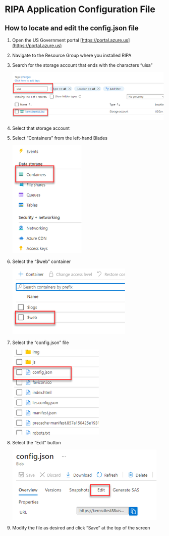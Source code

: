 # RIPA Application Configuration File

## How to locate and edit the config.json file

1. Open the US Government portal [https://portal.azure.us](https://portal.azure.us)
2. Navigate to the Resource Group where you installed RIPA
3. Search for the storage account that ends with the characters “uisa”

   ![Step 1](/Documentation/assets/RIPA-App-Config-Step-01.png)

4. Select that storage account
5. Select “Containers” from the left-hand Blades

   ![Step 2](/Documentation/assets/RIPA-App-Config-Step-02.png)

6. Select the “$web” container

   ![Step 3](/Documentation/assets/RIPA-App-Config-Step-03.png)

7. Select the “config.json” file

   ![Step 4](/Documentation/assets/RIPA-App-Config-Step-04.png)

8. Select the “Edit” button

   ![Step 5](/Documentation/assets/RIPA-App-Config-Step-05.png)

9. Modify the file as desired and click “Save” at the top of the screen
